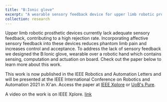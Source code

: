 ```yaml
---
title: "B:Ionic glove"
excerpt: "A wearable sensory feedback device for upper limb robotic prostheses <br/><img src='/images/projectImages/bionicGlove.png'>"
collection: research
---
```


Upper limb robotic prosthetic devices currently lack adequate sensory feedback, contributing to a high rejection rate. Incorporating affective sensory feedback into these devices reduces phantom limb pain and increases control and acceptance. To address the lack of sensory feedback we designed the B:Ionic glove, wearable over a robotic hand which contains sensing, computation and actuation on board. Check out the paper below to learn more about this work.

This work is now published in the IEEE Robotics and Automation Letters and will be presented at the IEEE International Conference on Robotics and Automation 2021 in Xi'an. Access the paper at [IEEE Xplore](https://ieeexplore.ieee.org/document/9372790) or [UoB's Pure](https://research-information.bris.ac.uk/en/publications/bionic-glove-a-soft-smart-wearable-sensory-feedback-device-for-up).

A video on the work is on IEEE Xplore. [link](https://ieeexplore.ieee.org/document/9372790/media#media)